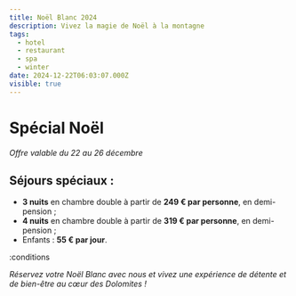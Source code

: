 ```yaml
---
title: Noël Blanc 2024
description: Vivez la magie de Noël à la montagne
tags:
  - hotel
  - restaurant
  - spa
  - winter
date: 2024-12-22T06:03:07.000Z
visible: true
---
```


# Spécial Noël

*Offre valable du 22 au 26 décembre*

## Séjours spéciaux :

- **3 nuits** en chambre double à partir de **249 € par personne**, en demi-pension ;  
- **4 nuits** en chambre double à partir de **319 € par personne**, en demi-pension ;  
- Enfants : **55 € par jour**.

:conditions

_Réservez votre Noël Blanc avec nous et vivez une expérience de détente et de bien-être au cœur des Dolomites !_
